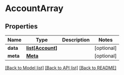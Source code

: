 # AccountArray

## Properties
Name | Type | Description | Notes
------------ | ------------- | ------------- | -------------
**data** | [**list[Account]**](Account.md) |  | [optional] 
**meta** | [**Meta**](Meta.md) |  | [optional] 

[[Back to Model list]](../README.md#documentation-for-models) [[Back to API list]](../README.md#documentation-for-api-endpoints) [[Back to README]](../README.md)


